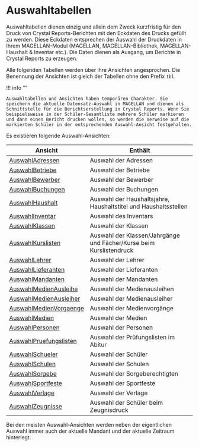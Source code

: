 # Auswahltabellen

Auswahltabellen dienen einzig und allein dem Zweck kurzfristig für den Druck von Crystal Reports-Berichten mit den Eckdaten des Drucks gefüllt zu werden. Diese Eckdaten entsprechen der Auswahl der Druckdaten in Ihrem MAGELLAN-Modul (MAGELLAN, MAGELLAN-Bibliothek, MAGELLAN-Haushalt & Inventar etc.). Die Daten dienen als Ausgang, um Berichte in Crystal Reports zu erzeugen.

Alle folgenden Tabellen werden über ihre Ansichten angesprochen. Die Benennung der Ansichten ist gleich der Tabellen ohne den Prefix `tbl`.

!!! info ""

    Auswahltabellen und Ansichten haben temporären Charakter. Sie speichern die aktuelle Datensatz-Auswahl in MAGELLAN und dienen als Schnittstelle für die Berichtserstellung in Crystal Reports. Wenn Sie beispielsweise in der Schüler-Gesamtliste mehrere Schüler markieren und dann einen Bericht drucken wollen, so werden die Verweise auf die markierten Schüler in der entsprechenden Auswahl-Ansicht festgehalten. 

Es existieren folgende Auswahl-Ansichten:

Ansicht                                                            | Enthält                                  
------------------------------------------------------------------ | -------
[AuswahlAdressen](..\database\views\auswahladressen)               | Auswahl der Adressen
[AuswahlBetriebe](..\database\views\auswahlbetriebe)               | Auswahl der Betriebe
[AuswahlBewerber](..\database\views\auswahlbewerber)               | Auswahl der Bewerber
[AuswahlBuchungen ](..\database\views\auswahlbuchungen)            | Auswahl der Buchungen
[AuswahlHaushalt](..\database\views\auswahlhaushalt)               | Auswahl der Haushaltsjahre, Haushaltstitel und Haushaltsstellen
[AuswahlInventar](..\database\views\auswahlinventar)               | Auswahl des Inventars
[AuswahlKlassen](..\database\views\auswahlklasen)                  | Auswahl der Klassen
[AuswahlKurslisten](..\database\views\auswahlkurslisten)           | Auswahl der Klassen/Jahrgänge und Fächer/Kurse beim Kurslistendruck
[AuswahlLehrer](..\database\views\auswahllehrer)                   | Auswahl der Lehrer
[AuswahlLieferanten](..\database\views\auswahllieferanten)         | Auswahl der Lieferanten
[AuswahlMandanten](..\database\views\auswahlmandanten)             | Auswahl der Mandanten
[AuswahlMedienAusleihe](..\database\views\auswahlmedienausleihe)   | Auswahl der Medienausleihen
[AuswahlMedienAusleiher](..\database\views\auswahlmedienausleiher) | Auswahl der Medienausleiher
[AuswahlMedienVorgaenge](..\database\views\auswahlmedienvorgaenge) | Auswahl der Medienvorgänge
[AuswahlMedien](..\database\views\auswahlmedien)                   | Auswahl der Medien
[AuswahlPersonen](..\database\views\auswahlpersonen)               | Auswahl der Personen
[AuswahlPruefungslisten](..\database\views\auswahlpruefungslisten) | Auswahl der Prüfungslisten im Abitur
[AuswahlSchueler](..\database\views\auswahlschueler)               | Auswahl der Schüler
[AuswahlSchulen](..\database\views\auswahlschulen)                 | Auswahl der Schulen
[AuswahlSorgebe](..\database\views\auswahlsorgebe)                 | Auswahl der Sorgeberechtigten
[AuswahlSportfeste](..\database\views\auswahlsportfeste)           | Auswahl der Sportfeste
[AuswahlVerlage](..\database\views\auswahlverlage)                 | Auswahl der Verlage
[AuswahlZeugnisse](..\database\views\auswahlzeugnisse)             | Auswahl der Schüler beim Zeugnisdruck

Bei den meisten Auswahl-Ansichten werden neben der eigentlichen Auswahl immer auch der aktuelle Mandant und der aktuelle Zeitraum hinterlegt.

